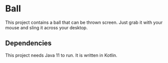 # Ball

This project contains a ball that can be thrown screen. Just grab it with your mouse and sling it across your desktop.

## Dependencies
This project needs Java 11 to run. It is written in Kotlin.
